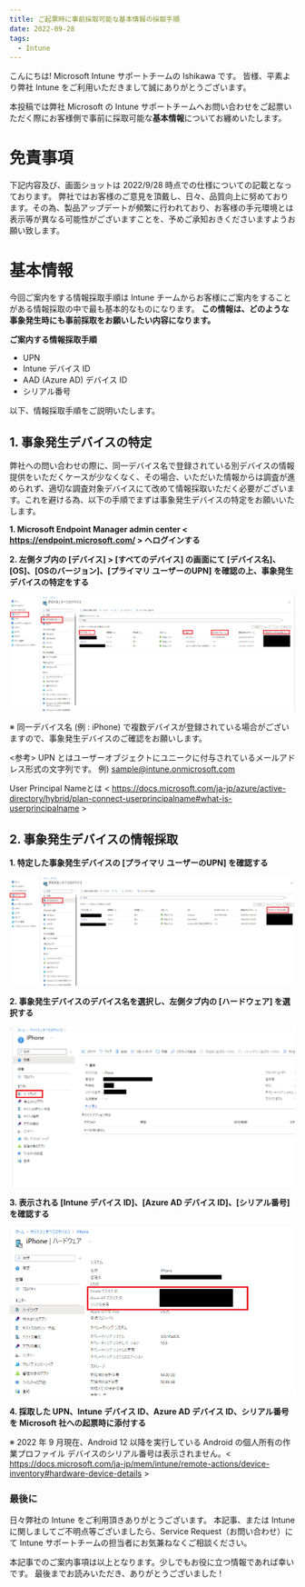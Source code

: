 ```yaml
---
title: ご起票時に事前採取可能な基本情報の採取手順
date: 2022-09-28
tags:
  - Intune
---
```


こんにちは! Microsoft Intune サポートチームの Ishikawa です。
皆様、平素より弊社 Intune をご利用いただきまして誠にありがとうございます。

本投稿では弊社 Microsoft の Intune サポートチームへお問い合わせをご起票いただく際にお客様側で事前に採取可能な**基本情報**についてお纏めいたします。

# 免責事項
下記内容及び、画面ショットは 2022/9/28 時点での仕様についての記載となっております。
弊社ではお客様のご意見を頂戴し、日々、品質向上に努めております。その為、製品アップデートが頻繁に行われており、お客様の手元環境とは表示等が異なる可能性がございますことを、予めご承知おきくださいますようお願い致します。

# 基本情報
今回ご案内をする情報採取手順は Intune チームからお客様にご案内をすることがある情報採取の中で最も基本的なものになります。
**この情報は、どのような事象発生時にも事前採取をお願いしたい内容になります。**

**ご案内する情報採取手順**
* UPN
* Intune デバイス ID
* AAD (Azure AD) デバイス ID
* シリアル番号

以下、情報採取手順をご説明いたします。

## 1. 事象発生デバイスの特定

弊社への問い合わせの際に、同一デバイス名で登録されている別デバイスの情報提供をいただくケースが少なくなく、その場合、いただいた情報からは調査が進められず、適切な調査対象デバイスにて改めて情報採取いただく必要がございます。これを避ける為、以下の手順でまずは事象発生デバイスの特定をお願いいたします。

**1. Microsoft Endpoint Manager admin center < https://endpoint.microsoft.com/ > へログインする**

**2. 左側タブ内の [デバイス] > [すべてのデバイス] の画面にて [デバイス名]、[OS]、[OSのバージョン]、[プライマリ ユーザーのUPN] を確認の上、事象発生デバイスの特定をする**

![](./20220913_01/basic_01.png)

※ 同一デバイス名 (例 : iPhone) で複数デバイスが登録されている場合がございますので、事象発生デバイスのご確認をお願いします。

<参考>
UPN とはユーザーオブジェクトにユニークに付与されているメールアドレス形式の文字列です。
例) sample@intune.onmicrosoft.com

User Principal Nameとは < https://docs.microsoft.com/ja-jp/azure/active-directory/hybrid/plan-connect-userprincipalname#what-is-userprincipalname >

## 2. 事象発生デバイスの情報採取
<!-- 前項の **1.事象発生デバイスの特定** をご確認いただきましたお客様につきましては、項目 3 以降の手順に従って事象発生デバイスの Intune デバイス ID、AAD (Azure AD) デバイス ID、シリアル番号をご確認いただけます。


**1. Microsoft Endpoint Manager admin center < https://endpoint.microsoft.com/ > へログインする** -->

**1. 特定した事象発生デバイスの [プライマリ ユーザーのUPN] を確認する**

![](./20220913_01/basic_04.png)

**2. 事象発生デバイスのデバイス名を選択し、左側タブ内の [ハードウェア] を選択する**

![](./20220913_01/basic_02.png)

**3. 表示される [Intune デバイス ID]、[Azure AD デバイス ID]、[シリアル番号] を確認する**

![](./20220913_01/basic_03.png)

**4. 採取した UPN、Intune デバイス ID、Azure AD デバイス ID、シリアル番号を Microsoft 社への起票時に添付する**

※ 2022 年 9 月現在、Android 12 以降を実行している Android の個人所有の作業プロファイル デバイスのシリアル番号は表示されません。< https://docs.microsoft.com/ja-jp/mem/intune/remote-actions/device-inventory#hardware-device-details >

### 最後に
日々弊社の Intune をご利用頂きありがとうございます。
本記事、または Intune に関しましてご不明点等ございましたら、Service Request（お問い合わせ）にて Intune サポートチームの担当者にお気兼ねなくご相談ください。

本記事でのご案内事項は以上となります。少しでもお役に立つ情報であれば幸いです。
最後までお読みいただき、ありがとうございました !